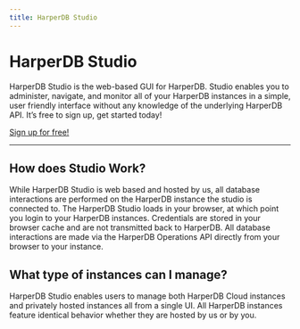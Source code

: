```yaml
---
title: HarperDB Studio
---
```


# HarperDB Studio

HarperDB Studio is the web-based GUI for HarperDB. Studio enables you to administer, navigate, and monitor all of your HarperDB instances in a simple, user friendly interface without any knowledge of the underlying HarperDB API. It’s free to sign up, get started today!

[Sign up for free!](https://studio.harperdb.io/sign-up)

---

## How does Studio Work?

While HarperDB Studio is web based and hosted by us, all database interactions are performed on the HarperDB instance the studio is connected to. The HarperDB Studio loads in your browser, at which point you login to your HarperDB instances. Credentials are stored in your browser cache and are not transmitted back to HarperDB. All database interactions are made via the HarperDB Operations API directly from your browser to your instance.

## What type of instances can I manage?

HarperDB Studio enables users to manage both HarperDB Cloud instances and privately hosted instances all from a single UI. All HarperDB instances feature identical behavior whether they are hosted by us or by you.
